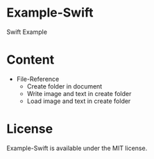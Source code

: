 # Example-Swift
Swift Example

# Content
- File-Reference
  - Create folder in document
  - Write image and text in create folder
  - Load image and text in create folder


# License
Example-Swift is available under the MIT license.
